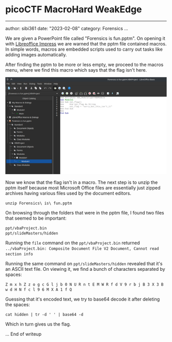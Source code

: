 # picoCTF MacroHard WeakEdge

---

author: sibi361
date: "2023-02-08"
category: Forensics
...

We are given a PowerPoint file called "Forensics is fun.pptm". On opening it with [Libreoffice Impress](https://en.wikipedia.org/wiki/LibreOffice#Included_applications) we are warned that the pptm file contained macros. In simple words, macros are embedded scripts used to carry out tasks like adding images automatically.

After finding the pptm to be more or less empty, we proceed to the macros menu, where we find this macro which says that the flag isn't here.

![Fake flag in macro](images/1_fake-flag.png)

Now we know that the flag isn't in a macro. The next step is to unzip the pptm itself because most Microsoft Office files are essentially just zipped archives having various files used by the document editors.

```
unzip Forensics\ is\ fun.pptm
```

On browsing through the folders that were in the pptm file, I found two files that seemed to be important:

```
ppt/vbaProject.bin
ppt/slideMasters/hidden
```

Running the `file` command on the `ppt/vbaProject.bin` returned `../vbaProject.bin: Composite Document File V2 Document, Cannot read section info`

Running the same command on `ppt/slideMasters/hidden` revealed that it's an ASCII text file. On viewing it, we find a bunch of characters separated by spaces:

```
Z m x h Z z o g c G l j b 0 N U R n t E M W R f d V 9 r b j B 3 X 3 B w d H N f c l 9 6 M X A 1 f Q
```

Guessing that it's encoded text, we try to base64 decode it after deleting the spaces:

```
cat hidden | tr -d ' ' | base64 -d
```

Which in turn gives us the flag.

...
End of writeup
